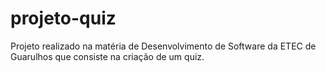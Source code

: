 # projeto-quiz
Projeto realizado na matéria de Desenvolvimento de Software da ETEC de Guarulhos que consiste na criação de um quiz.
